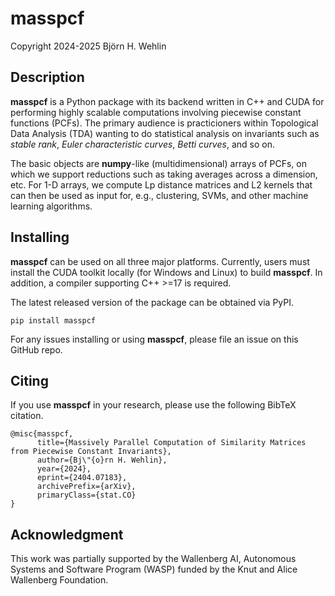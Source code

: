 # masspcf

Copyright 2024-2025 Bj&ouml;rn H. Wehlin

## Description

**masspcf** is a Python package with its backend written in C++ and CUDA for performing highly scalable computations involving piecewise constant functions (PCFs). The primary audience is practicioners within Topological Data Analysis (TDA) wanting to do statistical analysis on invariants such as *stable rank*, *Euler characteristic curves*, *Betti curves*, and so on.

The basic objects are **numpy**-like (multidimensional) arrays of PCFs, on which we support reductions such as taking averages across a dimension, etc. For 1-D arrays, we compute Lp distance matrices and L2 kernels that can then be used as input for, e.g., clustering, SVMs, and other machine learning algorithms.

## Installing

**masspcf** can be used on all three major platforms. Currently, users must install the CUDA toolkit locally (for Windows and Linux) to build **masspcf**. In addition, a compiler supporting C++ >=17 is required. 

The latest released version of the package can be obtained via PyPI.

`pip install masspcf`

For any issues installing or using **masspcf**, please file an issue on this GitHub repo.

## Citing

If you use **masspcf** in your research, please use the following BibTeX citation.

```
@misc{masspcf,
      title={Massively Parallel Computation of Similarity Matrices from Piecewise Constant Invariants}, 
      author={Bj\"{o}rn H. Wehlin},
      year={2024},
      eprint={2404.07183},
      archivePrefix={arXiv},
      primaryClass={stat.CO}
}
```

## Acknowledgment

This work was partially supported by the Wallenberg AI, Autonomous Systems and Software
Program (WASP) funded by the Knut and Alice Wallenberg Foundation.